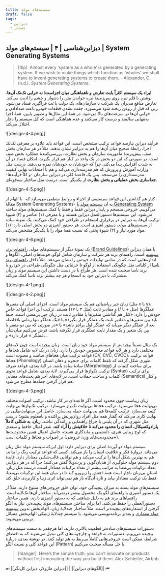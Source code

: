 ```yaml
---
title: سیستم‌های مولد
draft: false
tags:
  - دیزاین
  - جستار
---
```

## دیزاین‌شناسی | ۴ | سیستم‌های مولد | System Generating Systems

> [!tip] ‌
> Almost every ‘system as a whole’ is generated by a generating system. If we wish to make things which function as ‘wholes’ we shall have to invent generating systems to create them. - Alexander, C. (n.d.). _System Generating Systems_.

**ایراد یک سیستم اکثراً بابت تعارض و ناهماهنگی میان اجزاست؛ نه خرابی تک‌تک آن‌ها.** نوشتن با قلم تیره روی پس‌زمینهٔ تیره خواندن متن را دشوار و چشم را اذیت می‌کند. تعارض منافع مدیران یک شرکت یا سازمان‌های یک دولت باعث فراگیری فساد می‌شود. ربی که قبل از روغن ریخته شود می‌سوزد. چفت نشدن قطعات خودرو باعث صدادادن و خرابی آن‌ها در سرعت‌های بالا می‌شود. در همهٔ این مثال‌ها و تصویر پایین، همهٔ اجزا به‌تنهایی سالمند و درست کار می‌کنند و عدم هماهنگی است که کل سیستم را دچار اختلال می‌کند.

![[design-4-4.png]]

فرآیند دیزاین نیازمند قواعد ترکیب مشخص است. این قواعد باید علاوه بر معرفی تک‌تک اجزا، رابطهٔ صحیح میان آن‌ها را هم به دیزاینر نشان بدهند. مثلاً در هر سازمان بخش صف، پیش‌برندهٔ مأموریت سازمان و بخش نظارت، بررسی‌کنندهٔ عملکرد بخش صف است. در صورتی که این دو بخش در یک واحد در کنار هم قرار بگیرند، امکان فساد در آن به شدت افزایش پیدا می‌کند. چرا که خودشان به خودشان نمره می‌دهند. درست مثل وزارت آموزش و پرورش که هم مدرسه‌داری می‌کند و هم با امتحانات نهایی کیفیت مدرسه‌داری را می‌سنجد. پس یک قاعدهٔ کلی در دیزاین سازمان -و کلاً فرآیندها- **جداسازی بخش عملیاتی و بخش نظارت** از یکدیگر است. درست مثل ساختار سه‌قوه‌ای.

![[design-4-5.png]]

کنار هم گذاشتن این قواعد سیستمی از اجزاء و روابط منطقی می‌سازد که -با الهام از مقالهٔ System Generating Systems- به آن [سیستم مولد یا Generating System](https://patterns.architexturez.net/doc/az-cf-173046) می‌گوییم. خروجی منسجم و پایدار دیزاین فقط و فقط با کمک سیستم‌های مولد ساخته می‌شود. این سیستم‌ها دستورالعمل دیزاین هستند و با معرفی (۱) عناصر و (۲) شیوهٔ ترکیب آن‌ها، به دیزاینر در برقراری انسجام در طراحی خود کمک می‌کنند. یک نمونهٔ ساده از سیستم‌های مولد، [دستور آشپزی](https://cooklang.org/blog/full-recipe-graph.png) است. هر دستور آشپزی دو بخش اصلی دارد: (۱) مواد مورد نیاز و (۲) شیوهٔ پختی که نسبت همهٔ مواد را با یکدیگر مشخص می‌کند. 

![[design-4-6.png]]
 
یک نمونهٔ دیگر از سیستم‌های مولد، [راهنمای برند (Brand Guidelines)](https://brandingstyleguides.com/) یا همان [دیزاین سیستم](https://www.uxpin.com/studio/blog/design-systems-vs-pattern-libraries-vs-style-guides-whats-difference/) است. راهنمای برند هر شرکت و سازمان شامل لوگو، فونت‌های اصلی، الگوها و اندازه‌هایی است که در تمامی تولیدات خودش را نشان می‌دهد. مثلاً داخل [راهنمای برند ناسا](https://www.nasa.gov/nasa-brand-center/brand-guidelines/) از کلیاتی مثل چگونگی استفاده از لوگو تا جزئیاتی مثل چگونگی طراحی درِ خودرو با برند ناسا صحبت شده است. هر طراح با در دست داشتن این سیستم مولد و زبان مشترک، با دیزاین خود به انسجام هر چه بیشتر برند ناسا کمک می‌کند. 

![[design-4-1.png]]


![[design-4-2.png]]

زبان جبر ریاضیاتی هم یک سیستم مولد است. اجزای اصلی آن متغیرها (مثل x یا y)، عملگرها (مثل + یا /) و مقادیر ثابت (مثل ۳ یا ۱۷) هستند. ترکیب این اجزا قواعد خاص خودش را دارد: «کنار هم گذاشتن متغیرها یا مقادیر ثابت در زبان جبر بی‌معنی است. حتماً باید بین متغیرها و مقادیر ثابت یک عملگر قرار بگیرد» یا «یک عملگر تنها زمانی بلافاصله بعد از عملگر دیگر می‌آید که عملگر اول پرانتز باشد» یا «در صورتی که بین دو متغیر یا بین یک متغیر و یک مقدار ثابت عملگری قرار نگرفته باشد، فرض می‌کنیم میان‌شان عملگر × قرار دارد» و...

یک مثال نسبتاً پیچیده‌تر از سیستم مولد خودِ زبان است. زبان پیچیده است چون لایه‌های مختلفی دارد و هر لایه قواعد مخصوص خودش را دارد. زبان در یک لایه شامل هجاها و قواعد ترکیب میان هجاهای صامت و مصوت است (CV, CVC, CVCC). قواعد ترکیب هجاها (Phonology) طوری شکل گرفته که تلفظ کلمات برای حنجره و دهان انسان سادهٔ ساده باشد. در لایهٔ بعدی، قواعد صرف (Morphology) برای ساخت کلمات از ترکیب تکواژها قرار می‌گیرند. لایهٔ بعدی، شامل قواعد نحوی (Syntax) برای ترکیب کلمات و ساخت جملات است. در لایه‌های آخر هم بحث‌های معنایی (Semantics) و کنار هم قرار گرفتن جمله‌ها مطرح می‌شود.

![[design-4-3.png]]


زبان زیباست چون محدود است. اگر قاعده‌ای در کار نباشد، ترکیب اصوات مختلف بی‌نهایت هجا می‌سازد. ترکیب هجاها بی‌نهایت تک‌واژ می‌سازد. ترکیب تک‌واژها بی‌نهایت کلمه می‌سازد. ترکیب کلمه‌ها هم بی‌نهایت جمله می‌سازد. حاصل این بی‌نهایت‌طلبی در نهایت کاری می‌کند که گفتار همه مثل افراد روان‌پریش پراکنده و نامعلوم بشود؛ درست مثل شهری که در آن پلیس یا چراغ راهنمایی و رانندگی نباشد. **زبان، به شکلی کاملاً پارادوکسیکال، انسان را محدود می‌کند تا خلاقیتش را آزاد کند.** شعر امثال حافظ و سعدی که اوج زیبایی هنری، دلنشینی و ماندگاری هست، حاصل اعمال همین محدودیت‌ها (+محدودیت‌های وزن عروضی) بر اصوات و هجاها و کلمات است.

سیستم مولد دو آوردهٔ اصلی برای دیزاینر دارد: اول این‌که سیستم مولد مثل زبان می‌ماند. دروازهٔ فکر و خلاقیت انسان را باز می‌کند. کسی که قواعد ترکیب رنگ را بداند، هم به بهترین شکل آن‌ها را ترکیب می‌کند و هم توانایی قالب‌شکنی معنادار دارد. فایدهٔ دوم سیستم مولد جلوگیری از هذیان‌گویی و پرت‌وپلا گفتن می‌کنند؛ چرا که در هر دیزاینی تعداد ترکیبات بی‌معنا به مراتب بیشتر از تعداد ترکیبات معنادار است. درست مثل زبان. انسانِ بی‌زبان ناچار است همهٔ ذهنش را زیرورو کند تا در میان همهٔ این ترکیبات بی‌معنا، فقط یک ترکیب معنادار بیابد و تازه آن‌گاه باز هم نمی‌تواند اثری زیبا و کاربردی خلق کند.

سیستم‌های مولد بسته به میزان پیچیدگی خود، توان خلق خروجی‌های منتوع دارند. مثلاً از یک دستور آشپزی یا راهنمای لگو یک محصول بیشتر درنمی‌آید. ساختار آن‌ها تک‌لایه است. راهنماهای برند هم به دلیل شباهتی که به دستور آشپزی دارند، همین ساختار دستورالعملی را حفظ می‌کنند. اما برای ساختن سیستم‌های مولد پیچیده‌تر، نیاز به الگو گرفتن از استعاره‌های پیچیده‌تر است. مثلاً ساختار چندلایهٔ زبان، الهام‌بخش تدوین [سیستم مولد معماری](https://www.amazon.de/Pattern-Language-Buildings-Construction-Environmental/dp/0195019199) و بعدتر برنامه‌نویسی می‌شود. یا سیستم چندلایهٔ ژنتیکی الهام‌بخش مسائل تربیتی می‌شوند.

دستورات سیستم‌های ساده‌تر قطعیت بالاتری دارند. اما هرچقدر به سمت سیستم‌های پیچیده می‌رویم، دستورات به قواعد و چارچوب‌های کلی تبدیل می‌شوند که به اقتضای شرایط، ممکن است خروجی‌هایی کاملاً بی‌ربط به هم تولید کنند. در نوشتهٔ بعدی، دربارهٔ این قواعد کلی و نسبت الگو (Pattern) با حل مسأله صحبت می‌کنیم. 

> [!danger] ‌
> Here’s the simple truth: you can’t innovate on products without first innovating the way you build them.
> Alex Schleifer, Airbnb

⏭ [[دیزاین ماژولار، دیزاین کل‌نگر]] | [[الگوهای دیزاین]] ⏮